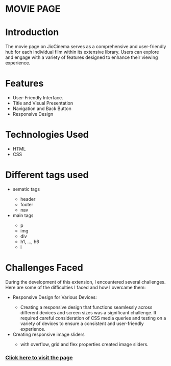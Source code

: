 <h1>MOVIE PAGE</h1>
<h1>Introduction</h1>
<p>The movie page on JioCinema serves as a comprehensive and user-friendly hub for each individual film within its extensive library. Users can explore and engage with a variety of features designed to enhance their viewing experience.</p>
<h1>Features</h1>
<ul>
  <li>User-Friendly Interface.</li>
  <li>Title and Visual Presentation</li>
  <li>Navigation and Back Button</li>
  <li>Responsive Design</li>
  
</ul>
<h1>Technologies Used</h1>
<ul>
  <li>HTML</li>
  <li>CSS</li>
</ul>

<h1>Different tags used</h1>
<ul>
  <li>sematic tags</li>
  <ul>
    <li>header</li>
    <li>footer</li>
    <li>nav</li>
    
  </ul>
  <li>main tags</li>
  <ul>
    <li>p</li>
    <li>img</li>
    <li>div</li>
    <li>h1, ..., h6</li>
    <li>i</li>
  </ul>
</ul>

<h1>Challenges Faced</h1>
<p>During the development of this extension, I encountered several challenges. Here are some of the difficulties I faced and how I overcame them:</p>
<ul>
  <li>Responsive Design for Various Devices:</li>
  <ul>
    <li>Creating a responsive design that functions seamlessly across different devices and screen sizes was a significant challenge. It required careful consideration of CSS media queries and testing on a variety of devices to ensure a consistent and user-friendly experience.</li>
  </ul>
  <li>Creating responsive image sliders</li>
  <ul>
    <li>with overflow, grid and flex properties created image sliders.</li>
  </ul>
</ul>

<h3><a href="https://therk420.github.io/jio-cinema/">Click here to visit the page</a></h3>
